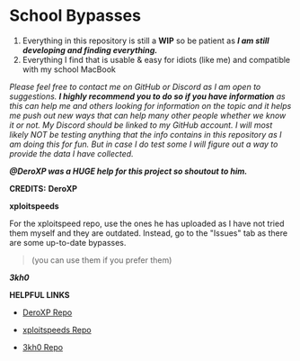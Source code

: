 # School Bypasses
1. Everything in this repository is still a **WIP** so be patient as ***I am still developing and finding everything.***
2. Everything I find that is usable & easy for idiots (like me) and compatible with my school MacBook

_Please feel free to contact me on GitHub or Discord as I am open to suggestions. **I highly recommend you to do so if you have information** as this can help me and others looking for information on the topic and it helps me push out new ways that can help many other people whether we know it or not. My Discord should be linked to my GitHub account.
I will most likely NOT be testing anything that the info contains in this repository as I am doing this for fun. But in case I do test some I will figure out a way to provide the data I have collected._

***@DeroXP was a HUGE help for this project so shoutout to him.***

**CREDITS:**
****DeroXP****

****xploitspeeds****

For the xploitspeed repo, ***<DO> </NOT>*** use the ones he has uploaded as I have not tried them myself and they are outdated. Instead, go to the "Issues" tab 
as there are some up-to-date bypasses.
> (you can use them if you prefer them)

***3kh0***









**HELPFUL LINKS**

- [DeroXP Repo](https://github.com/DeroXP/evading-school-blockers)
* [xploitspeeds Repo](https://github.com/xploitspeeds/Bookmarklet-Hacks-For-School) 
+ [3kh0 Repo](https://github.com/3kh0/ext-remover)
